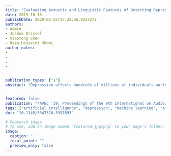 ```yaml
---
title: "Evaluating Acoustic and Linguistic Features of Detecting Depression Sub-Challenge Dataset"
date: 2019-10-15
publishDate: 2020-06-25T17:32:56.922727Z
authors:
- admin
- Joshua Driscol
- Xiaotong Chen
- Reza Hosseini Ghomi
author_notes:
- 
-
-
-


publication_types: ["1"]
abstract: "Depression affects hundreds of millions of individuals world wide. With the prevalence of depression increasing, economic costs of the illness are growing significantly. The AVEC 2019 Detecting Depression with AI (Artificial Intelligence) Sub-Challenge provides an opportunity to use novel signal processing, machine learning, and artificial intelligence technology to predict the presence and severity of depression in individuals through digital biomarkers such as vocal acoustics, linguistic contents of speech, and facial expression. In our analysis, we point out key factors to consider during pre-processing and modelling to effectively build voice biomarkers for depression. We additionally verify the dataset for balance in demographic and severity score distribution to evaluate the generalizability of our results."


featured: false
publication: "*AVEC '19: Proceedings of the 9th International on Audio/Visual Emotion Challenge and Workshop (ACM Multimedia)*"
tags: ["artificial intelligence", "depression", "machine learning", "affective computing", "linguistics", "acoustics", "DAICWOZ","DCAPS","Virtual Humans"]
doi: "10.1145/3347320.3357693"

# Featured image
# To use, add an image named `featured.jpg/png` to your page's folder. 
image:
  caption: ''
  focal_point: ""
  preview_only: false
---
```

